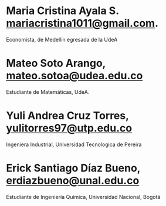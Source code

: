 # Maria Cristina Ayala S. mariacristina1011@gmail.com. 
Economista, de Medellín egresada de la UdeA

# Mateo Soto Arango, mateo.sotoa@udea.edu.co
Estudiante de Matemáticas, UdeA.

# Yuli Andrea Cruz Torres, yulitorres97@utp.edu.co
Ingeniera Industrial, Universidad Tecnologica de Pereira

# Erick Santiago Díaz Bueno, erdiazbueno@unal.edu.co
Estudiante de Ingeniería Química, Universidad Nacional, Bogotá